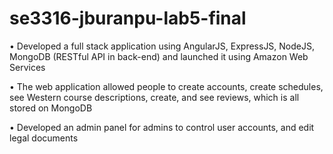 # se3316-jburanpu-lab5-final
•	Developed a full stack application using AngularJS, ExpressJS, NodeJS, MongoDB (RESTful API in back-end) and launched it using Amazon Web Services

•	The web application allowed people to create accounts, create schedules, see Western course descriptions, create, and see reviews, which is all stored on MongoDB

•	Developed an admin panel for admins to control user accounts, and edit legal documents
